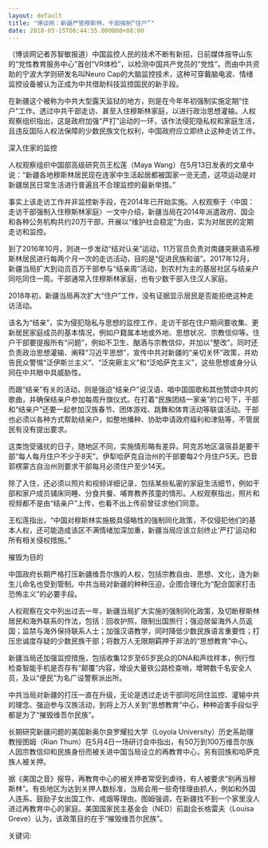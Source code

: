 ```yaml
---
layout: default
title: "博谈网：新疆严管穆斯林，干部强制“住户”"
date: 2018-05-15T06:44:55.000000+08:00
---
```


（博谈网记者苏智敏报道）中国监控人民的技术不断有新招，日前媒体报导山东的“党性教育服务中心”首创“VR体检”，以检测中国共产党员的“党性”。而由中共资助的宁波大学则研发名叫Neuro Cap的大脑监控技术，这种可穿戴脑电波、情绪监控设备被认为正成为中共借助科技监控国民的新手段。

在新疆这个被称为中共大型露天监狱的地方，则是在今年年初强制实施定期“住户”工作。透过中共干部走访、甚至入住穆斯林家庭，以进行政治思想灌输。人权观察组织指出，这是政府加强“严打”运动的一环，该作法侵犯隐私权和家庭生活，且违反国际人权法保障的少数民族文化权利，中国政府应立即终止这种走访工作。

深入住家的监控

人权观察组织中国部高级研究员王松莲（Maya Wang）在5月13日发表的文章中说：“新疆各地穆斯林居民现在连家中生活起居都被国家一览无遗，这项运动是对新疆居民日常生活进行普遍且不合理监控的最新举措。”

事实上该走访工作并非监控新手段，在2014年已开始实施。人权观察于〈中国：走访干部强制入住穆斯林家庭〉一文中介绍，新疆当局在2014年派遣政府、国企和各种公务机构共约20万干部，开展以“维护社会稳定”为由，实为对居民的定期走访和监控。

到了2016年10月，则进一步发动“结对认亲”运动，11万官员负责对南疆突厥语系穆斯林居民进行每两个月一次的走访活动，目的是“促进民族和谐”。2017年12月，新疆当局扩大到动员百万干部参与“结亲周”活动，到农村为主的基层社区与结亲户同吃同住一周。干部通常入住穆斯林家庭，也有少数干部入住汉人家庭。

2018年初，新疆当局再次扩大“住户”工作，没有证据显示居民是否能拒绝这种走访活动。

该名为“结亲”，实为侵犯隐私与思想的监控工作，走访干部在住户期间要收集、更新居民家庭成员的基本情况，例如户籍属本地或外地、思想状况、宗教信仰等。住户干部要提报所有“问题”，例如不卫生、酗酒与宗教信仰，并加以“整改”。同时还负责政治思想灌输、阐释“习近平思想”，宣传中共对新疆的“亲切关怀”政策，并劝告民众警惕“泛伊斯兰主义”、“泛突厥主义”和“泛哈萨克主义”，这些思想或身分认同在中共眼中具威胁性。

而跟“结亲”有关的活动，则是强迫“结亲户”说汉语、唱中国国歌和其他赞颂中共的歌曲，并确保结亲户参加每周升旗仪式。在打着“民族团结一家亲”的口号下，干部和“结亲户”还要一起参加汉族春节、团体游戏、跳舞和体育活动等联谊活动。干部也必须以各种方式帮助结亲户，如整地播种、协助申请政府福利和津贴等，不管居民有没有提出要求。

这类饱受骚扰的日子，随地区不同，实施情形略有差异。阿克苏地区温宿县是要干部“每人每月住户不少于8天”。伊犁哈萨克自治州的干部要每2个月住户5天。巴音郭楞蒙古自治州则要求干部每月必须住户至少14天。

除了入住，还必须以照片和视频详细记录，包括某些私密的家庭生活细节，例如干部和家户成员铺床同睡、分食共餐、哺育教养孩童的情形。人权观察指出，照片和视频都不是由“结亲户”上传，也看不出上传前曾征求他们同意。

王松莲指出，“中国对穆斯林实施极具侵略性的强制同化政策，不仅侵犯他们的基本人权，还可能造成该区不满情绪加深加重，新疆当局应该立刻终止‘严打’运动和所有相关侵权措施。”

摧毁为目的

中国政府长期严格打压新疆维吾尔族的人权，包括宗教自由、思想、文化，连为新生儿命名也受到管制。中共当局对新疆的种种压迫，企图合理化为“配合国家打击恐怖主义”的必要手段。

人权观察在文中列出过去一年，新疆当局扩大实施的强制同化政策，及切断穆斯林居民和海外联系的作法，包括：回收护照，限制出国旅行；强迫居留海外人员返国；监禁与海外保持联系人士；加强汉语教学，同时降低少数民族语言重要性；打压忠诚度存疑的少数民族干部；将数万人无限期羁押于非法的“思想教育”中心。

新疆当局还加强监控措施，包括收集12岁至65岁民众的DNA和声纹样本，例行性检查智能手机是否存有“颠覆”内容，增设大量铁公路检查哨，增聘数千名安全人员，及以“便民”为名广设警察派出所。

中共当局对新疆的打压一直在升级，无论是透过走访干部同吃同住监控、灌输中共的理念、强迫参与汉族活动，到将上万人关到“思想教育”中心，种种迫害手段似乎都是为了“摧毁维吾尔民族”。

长期研究新疆问题的美国新奥尔良罗耀拉大学（Loyola University）历史系助理教授图姆（Rian Thum）在5月4日一场研讨会中指出，有50万到100万维吾尔族人因宗教信仰和民族身份而被关进中国当局设立的再教育中心，另有回族和哈萨克族人被关押。

据《美国之音》报导，再教育中心的被关押者常受到虐待，有人被要求“别再当穆斯林”。有些地区为达到关押人数标准，当局会用一些奇怪理由抓人，例如和外国人连系、鼓励子女出国工作、戒烟等理由。图姆强调，在新疆找不到一个家里没人进过再教育中心的家庭。美国国家民主基金会（NED）前副会长格雷夫（Louisa Greve）认为，该政策目的在于“摧毁维吾尔民族”。

关键词: 

